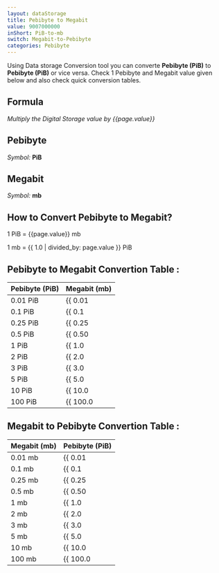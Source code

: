 ```yaml
---
layout: dataStorage
title: Pebibyte to Megabit
value: 9007000000
inShort: PiB-to-mb
switch: Megabit-to-Pebibyte
categories: Pebibyte
---
```


Using Data storage Conversion tool you can converte **Pebibyte (PiB)** to **Pebibyte (PiB)** or vice versa. Check 1 Pebibyte and Megabit value given below and also check quick conversion tables.

## Formula
*Multiply the Digital Storage value by {{page.value}}*

## Pebibyte
*Symbol:* **PiB**

## Megabit
*Symbol:* **mb**

## How to Convert Pebibyte to Megabit?

1 PiB = {{page.value}} mb

1 mb = {{ 1.0 | divided_by: page.value }} PiB


## Pebibyte to Megabit Convertion Table :

| Pebibyte (PiB) | Megabit (mb) |
| ---- | ---- |
| 0.01 PiB | {{ 0.01 | times: page.value | round: 12 }} mb |
| 0.1 PiB | {{ 0.1 | times: page.value | round: 12 }} mb |
| 0.25 PiB | {{ 0.25 | times: page.value | round: 12 }} mb |
| 0.5 PiB | {{ 0.50 | times: page.value | round: 12 }} mb |
| 1 PiB | {{ 1.0 | times: page.value | round: 12 }} mb |
| 2 PiB | {{ 2.0 | times: page.value | round: 12 }} mb |
| 3 PiB | {{ 3.0 | times: page.value | round: 12 }} mb |
| 5 PiB | {{ 5.0 | times: page.value | round: 12 }} mb |
| 10 PiB | {{ 10.0 | times: page.value | round: 12 }} mb |
| 100 PiB | {{ 100.0 | times: page.value | round: 12 }} mb |

## Megabit to Pebibyte Convertion Table :

| Megabit (mb) | Pebibyte (PiB) |
| ---- | ---- |
| 0.01 mb | {{ 0.01 | divided_by: page.value | round: 12 }} PiB |
| 0.1 mb | {{ 0.1 | divided_by: page.value | round: 12 }} PiB |
| 0.25 mb | {{ 0.25 | divided_by: page.value | round: 12 }} PiB |
| 0.5 mb | {{ 0.50 | divided_by: page.value | round: 12 }} PiB |
| 1 mb | {{ 1.0 | divided_by: page.value | round: 12 }} PiB |
| 2 mb | {{ 2.0 | divided_by: page.value | round: 12 }} PiB |
| 3 mb | {{ 3.0 | divided_by: page.value | round: 12 }} PiB |
| 5 mb | {{ 5.0 | divided_by: page.value | round: 12 }} PiB |
| 10 mb | {{ 10.0 | divided_by: page.value | round: 12 }} PiB |
| 100 mb | {{ 100.0 | divided_by: page.value | round: 12 }} PiB |


<script>
document.getElementById('selectInput')[21].selected = true
document.getElementById('selectOutput')[6].selected = true
</script>
